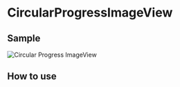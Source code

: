 # CircularProgressImageView

## Sample

![Circular Progress ImageView](https://github.com/TakumaMochizuki/CircularProgressImageView/blob/master/raw/newsample.gif)

## How to use

